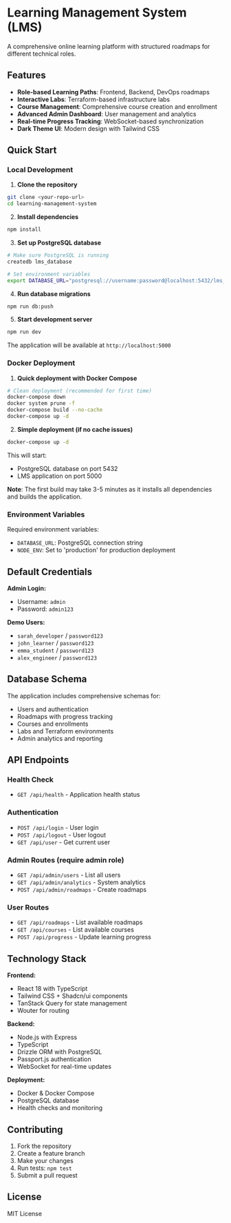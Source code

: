 # Learning Management System (LMS)

A comprehensive online learning platform with structured roadmaps for different technical roles.

## Features

- **Role-based Learning Paths**: Frontend, Backend, DevOps roadmaps
- **Interactive Labs**: Terraform-based infrastructure labs  
- **Course Management**: Comprehensive course creation and enrollment
- **Advanced Admin Dashboard**: User management and analytics
- **Real-time Progress Tracking**: WebSocket-based synchronization
- **Dark Theme UI**: Modern design with Tailwind CSS

## Quick Start

### Local Development

1. **Clone the repository**
```bash
git clone <your-repo-url>
cd learning-management-system
```

2. **Install dependencies**
```bash
npm install
```

3. **Set up PostgreSQL database**
```bash
# Make sure PostgreSQL is running
createdb lms_database

# Set environment variables
export DATABASE_URL="postgresql://username:password@localhost:5432/lms_database"
```

4. **Run database migrations**
```bash
npm run db:push
```

5. **Start development server**
```bash
npm run dev
```

The application will be available at `http://localhost:5000`

### Docker Deployment

1. **Quick deployment with Docker Compose**
```bash
# Clean deployment (recommended for first time)
docker-compose down
docker system prune -f
docker-compose build --no-cache
docker-compose up -d
```

2. **Simple deployment (if no cache issues)**
```bash
docker-compose up -d
```

This will start:
- PostgreSQL database on port 5432
- LMS application on port 5000

**Note**: The first build may take 3-5 minutes as it installs all dependencies and builds the application.

### Environment Variables

Required environment variables:
- `DATABASE_URL`: PostgreSQL connection string
- `NODE_ENV`: Set to 'production' for production deployment

## Default Credentials

**Admin Login:**
- Username: `admin` 
- Password: `admin123`

**Demo Users:**
- `sarah_developer` / `password123`
- `john_learner` / `password123`
- `emma_student` / `password123` 
- `alex_engineer` / `password123`

## Database Schema

The application includes comprehensive schemas for:
- Users and authentication
- Roadmaps with progress tracking
- Courses and enrollments
- Labs and Terraform environments
- Admin analytics and reporting

## API Endpoints

### Health Check
- `GET /api/health` - Application health status

### Authentication  
- `POST /api/login` - User login
- `POST /api/logout` - User logout
- `GET /api/user` - Get current user

### Admin Routes (require admin role)
- `GET /api/admin/users` - List all users
- `GET /api/admin/analytics` - System analytics
- `POST /api/admin/roadmaps` - Create roadmaps

### User Routes
- `GET /api/roadmaps` - List available roadmaps
- `GET /api/courses` - List available courses
- `POST /api/progress` - Update learning progress

## Technology Stack

**Frontend:**
- React 18 with TypeScript
- Tailwind CSS + Shadcn/ui components
- TanStack Query for state management
- Wouter for routing

**Backend:**
- Node.js with Express
- TypeScript
- Drizzle ORM with PostgreSQL
- Passport.js authentication
- WebSocket for real-time updates

**Deployment:**
- Docker & Docker Compose
- PostgreSQL database
- Health checks and monitoring

## Contributing

1. Fork the repository
2. Create a feature branch
3. Make your changes
4. Run tests: `npm test`
5. Submit a pull request

## License

MIT License